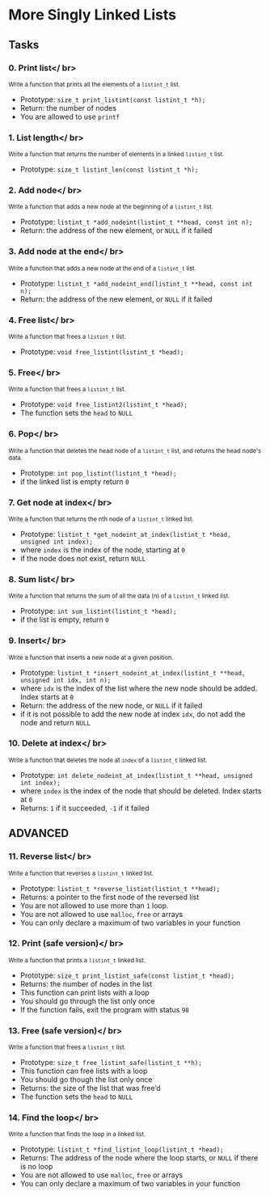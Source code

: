 # More Singly Linked Lists

## Tasks

### **0. Print list**</ br>
<sub>Write a function that prints all the elements of a `listint_t` list.</sub>

* Prototype: `size_t print_listint(const listint_t *h);`
* Return: the number of nodes
* You are allowed to use `printf`


### **1. List length**</ br>
<sub>Write a function that returns the number of elements in a linked `listint_t` list.</sub>

* Prototype: `size_t listint_len(const listint_t *h);`


### **2. Add node**</ br>
<sub>Write a function that adds a new node at the beginning of a `listint_t` list.</sub>

* Prototype: `listint_t *add_nodeint(listint_t **head, const int n);`
* Return: the address of the new element, or `NULL` if it failed


### **3. Add node at the end**</ br>
<sub>Write a function that adds a new node at the end of a `listint_t` list.</sub>

* Prototype: `listint_t *add_nodeint_end(listint_t **head, const int n);`
* Return: the address of the new element, or `NULL` if it failed 


### **4. Free list**</ br>
<sub>Write a function that frees a `listint_t` list.</sub>

* Prototype: `void free_listint(listint_t *head);`


### **5. Free**</ br>
<sub>Write a function that frees a `listint_t` list.</sub>

* Prototype: `void free_listint2(listint_t *head);`
* The function sets the `head` to `NULL`


### **6. Pop**</ br>
<sub>Write a function that deletes the head node of a `listint_t` list, and returns the head node's data.</sub>

* Prototype: `int pop_listint(listint_t *head);`
* if the linked list is empty return `0`


### **7. Get node at index**</ br>
<sub>Write a function that returns the nth node of a `listint_t` linked list.</sub>

* Prototype: `listint_t *get_nodeint_at_index(listint_t *head, unsigned int index);`
* where `index` is the index of the node, starting at `0`
* if the node does not exist, return `NULL`


### **8. Sum list**</ br>
<sub>Write a function that returns the sum of all the data (n) of a `listint_t` linked list.</sub>

* Prototype: `int sum_listint(listint_t *head);`
* if the list is empty, return `0`


### **9. Insert**</ br>
<sub>Write a function that inserts a new node at a given position.</sub>

* Prototype: `listint_t *insert_nodeint_at_index(listint_t **head, unsigned int idx, int n);`
* where `idx` is the index of the list where the new node should be added. Index starts at `0`
* Return: the address of the new node, or `NULL` if it failed
* if it is not possible to add the new node at index `idx`, do not add the node and return `NULL`


### **10. Delete at index**</ br>
<sub>Write a function that deletes the node at `index` of a `listint_t` linked list.</sub>

* Prototype: `int delete_nodeint_at_index(listint_t **head, unsigned int index);`
* where `index` is the index of the node that should be deleted. Index starts at `0`
* Returns: `1` if it succeeded, `-1` if it failed


## __ADVANCED__

### **11. Reverse list**</ br>
<sub>Write a function that reverses a `listint_t` linked list.</sub>

* Prototype: `listint_t *reverse_listint(listint_t **head);`
* Returns: a pointer to the first node of the reversed list
* You are not allowed to use more than `1` loop.
* You are not allowed to use `malloc`, `free` or arrays
* You can only declare a maximum of two variables in your function


### **12. Print (safe version)**</ br>
<sub>Write a function that prints a `listint_t` linked list.</sub>

* Prototype: `size_t print_listint_safe(const listint_t *head);`
* Returns: the number of nodes in the list
* This function can print lists with a loop
* You should go through the list only once
* If the function fails, exit the program with status `98`


### **13. Free (safe version)**</ br>
<sub>Write a function that frees a `listint_t` list.</sub>

* Prototype: `size_t free_listint_safe(listint_t **h);`
* This function can free lists with a loop
* You should go though the list only once
* Returns: the size of the list that was free’d
* The function sets the `head` to `NULL`


### **14. Find the loop**</ br>
<sub>Write a function that finds the loop in a linked list.</sub>

* Prototype: `listint_t *find_listint_loop(listint_t *head);`
* Returns: The address of the node where the loop starts, or `NULL` if there is no loop
* You are not allowed to use `malloc`, `free` or arrays
* You can only declare a maximum of two variables in your function

